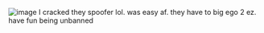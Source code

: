 ![image](https://github.com/Aubdaman/FreeVerzeHwidspooferPermanent/assets/150957369/2c8ab02a-8367-4c75-9ec9-64632dc78b47)
I cracked they spoofer lol. was easy af. they have to big ego 2 ez.
have fun being unbanned

